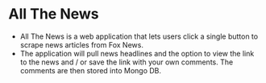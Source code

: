 # All The News

* All The News is a web application that lets users click a single button to scrape news articles from Fox News.
* The application will pull news headlines and the option to view the link to the news and / or save the link with your own comments. The comments are then stored into Mongo DB.